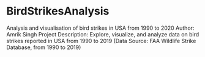 # BirdStrikesAnalysis
Analysis and visualisation of bird strikes in USA from 1990 to 2020
Author: Amrik Singh
Project Description: Explore, visualize, and analyze data on bird strikes reported in USA from 1990 to 2019 (Data Source: FAA Wildlife Strike Database, from 1990 to 2019)

